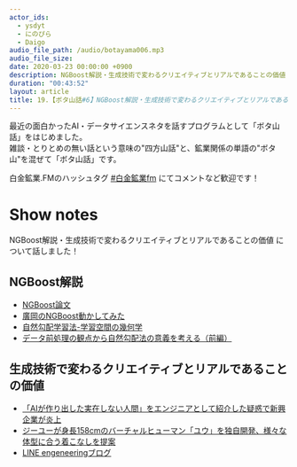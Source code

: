 ```yaml
---
actor_ids:
  - ysdyt
  - にのぴら
  - Daigo
audio_file_path: /audio/botayama006.mp3
audio_file_size:
date: 2020-03-23 00:00:00 +0900
description: NGBoost解説・生成技術で変わるクリエイティブとリアルであることの価値
duration: "00:43:52"
layout: article
title: 19.【ボタ山話#6】NGBoost解説・生成技術で変わるクリエイティブとリアルであることの価値
---
```

最近の面白かったAI・データサイエンスネタを話すプログラムとして「ボタ山話」をはじめました。  
雑談・とりとめの無い話という意味の"四方山話"と、鉱業関係の単語の"ボタ山"を混ぜて「ボタ山話」です。

白金鉱業.FMのハッシュタグ [#白金鉱業fm](https://twitter.com/search?q=%23%E7%99%BD%E9%87%91%E9%89%B1%E6%A5%ADfm&src=typed_query) にてコメントなど歓迎です！

# Show notes

NGBoost解説・生成技術で変わるクリエイティブとリアルであることの価値 について話しました！

## NGBoost解説
- [NGBoost論文](https://stanfordmlgroup.github.io/projects/ngboost/)
- [廣岡のNGBoost動かしてみた](https://github.com/daigo0927/blog/blob/master/ngboost_dist_pred/train_ngboost.ipynb)
- [自然勾配学習法-学習空間の幾何学](https://www.jstage.jst.go.jp/article/sicejl1962/40/10/40_10_735/_pdf)
- [データ前処理の観点から自然勾配法の意義を考える（前編）](https://qiita.com/hayashiyus/items/44e0ca11f7b9b467321c)

## 生成技術で変わるクリエイティブとリアルであることの価値
- [「AIが作り出した実在しない人間」をエンジニアとして紹介した疑惑で新興企業が炎上](https://gigazine.net/news/20200309-fake-engineer-chess-board/)
- [ジーユーが身長158cmのバーチャルヒューマン「ユウ」を独自開発、様々な体型に合う着こなしを提案](https://www.fashionsnap.com/article/2020-03-09/gu-you/)
- [LINE engeneeringブログ](https://engineering.linecorp.com/ja/blog/kdd-2019-report/) 
